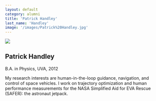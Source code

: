```yaml
---
layout: default
category: alumni
title: 'Patrick Handley'
last_name: 'Handley'
image: '/images/Patrick%20Handley.jpg'
---
```


<img src="{{ page.image }}">

<h2 class="team-title">Patrick Handley</h2>
<h4 class="team-position"></h4>
<p>B.A. in Physics, UVA, 2012</p>
<p>My research interests are human-in-the-loop guidance, navigation, and control of space vehicles. I work on trajectory optimization and human performance measurements for the NASA Simplified Aid for EVA Rescue (SAFER): the astronaut jetpack.</p>
<ul class="team-member-other-info"></ul>